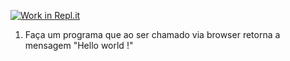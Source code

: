 [![Work in Repl.it](https://classroom.github.com/assets/work-in-replit-14baed9a392b3a25080506f3b7b6d57f295ec2978f6f33ec97e36a161684cbe9.svg)](https://classroom.github.com/online_ide?assignment_repo_id=4197057&assignment_repo_type=AssignmentRepo)
1) Faça um programa que ao ser chamado via browser retorna a mensagem "Hello world !"